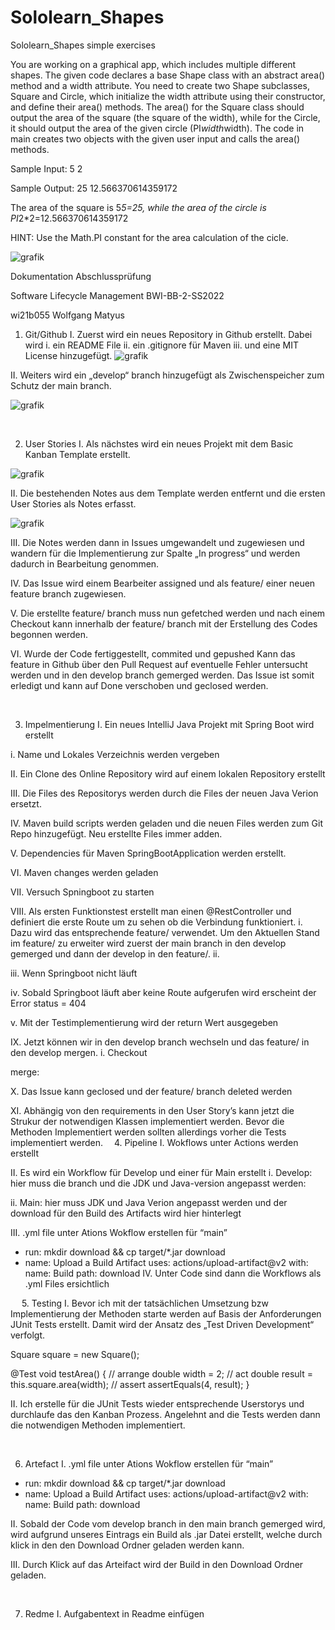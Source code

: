 # Sololearn_Shapes

Sololearn_Shapes simple exercises

You are working on a graphical app, which includes multiple different shapes. The given code declares a base Shape class
with an abstract area() method and a width attribute. You need to create two Shape subclasses, Square and Circle, which
initialize the width attribute using their constructor, and define their area() methods. The area() for the Square class
should output the area of the square (the square of the width), while for the Circle, it should output the area of the
given circle (PI*width*width). The code in main creates two objects with the given user input and calls the area()
methods.

Sample Input:
5 2

Sample Output:
25 12.566370614359172

The area of the square is 5*5=25, while the area of the circle is PI*2*2=12.566370614359172

HINT:
Use the Math.PI constant for the area calculation of the cicle.


![grafik](https://user-images.githubusercontent.com/105013150/175044939-19c97e5c-bb83-4727-9121-8bbaec54ad1e.png)

Dokumentation Abschlussprüfung

Software Lifecycle Management 
BWI-BB-2-SS2022

wi21b055
Wolfgang Matyus 
 

1.	Git/Github
I.	Zuerst wird ein neues Repository in Github erstellt. Dabei wird
i.	ein README File 
ii.	ein .gitignore für Maven
iii.	und eine MIT License hinzugefügt.
 ![grafik](https://user-images.githubusercontent.com/105013150/175045557-36090f4c-490d-47ee-802b-de026bf19db4.png)


II.	Weiters wird ein „develop“ branch hinzugefügt als Zwischenspeicher zum Schutz der main branch.
 
![grafik](https://user-images.githubusercontent.com/105013150/175046015-b8fb6666-400a-4e6c-8cfe-faa7bfcb755f.png)

 

2.	User Stories
I.	Als nächstes wird ein neues Projekt mit dem Basic Kanban Template erstellt.
 
![grafik](https://user-images.githubusercontent.com/105013150/175046040-36d4ed01-9db8-4e08-86ca-534942360a0a.png)

II.	Die bestehenden Notes aus dem Template werden entfernt und die ersten User Stories als Notes erfasst.

![grafik](https://user-images.githubusercontent.com/105013150/175046073-23dac28a-5f67-44c8-ae1c-b98ac01c858f.png)

III.	Die Notes werden dann in Issues umgewandelt und zugewiesen und wandern für die Implementierung zur Spalte „In progress“ und werden dadurch in Bearbeitung genommen.
  

IV.	Das Issue wird einem Bearbeiter assigned und als feature/ einer neuen feature branch zugewiesen.
 




V.	Die erstellte feature/ branch muss nun gefetched werden und nach einem Checkout kann innerhalb der feature/ branch mit der Erstellung des Codes begonnen werden.


VI.	Wurde der Code fertiggestellt, commited und gepushed Kann das feature in Github über den Pull Request auf eventuelle Fehler untersucht werden und in den develop branch gemerged werden. Das Issue ist somit erledigt und kann auf Done verschoben und geclosed werden.  




 

3.	Impelmentierung
I.	Ein neues IntelliJ Java Projekt mit Spring Boot wird erstellt

i.	Name und Lokales Verzeichnis werden vergeben
 

II.	Ein Clone des Online Repository wird auf einem lokalen Repository erstellt
 

III.	Die Files des Repositorys werden durch die Files der neuen Java Verion ersetzt.
 

IV.	Maven build scripts werden geladen und die neuen Files werden zum Git Repo hinzugefügt. Neu erstellte Files immer adden.
 

V.	Dependencies für Maven SpringBootApplication werden erstellt.
 

VI.	Maven changes werden geladen
 

VII.	Versuch Spningboot zu starten 
 

VIII.	Als ersten Funktionstest erstellt man einen @RestController und definiert die erste Route um zu sehen ob die Verbindung funktioniert.
i.	Dazu wird das entsprechende feature/ verwendet. Um den Aktuellen Stand im feature/ zu erweiter wird zuerst der main branch in den develop gemerged und dann der develop in den feature/.
ii.	 

 
iii.	Wenn Springboot nicht läuft 
 
iv.	Sobald Springboot läuft aber keine Route aufgerufen wird erscheint der Error status = 404
 
v.	Mit der Testimplementierung wird der return Wert ausgegeben
 

IX.	Jetzt können wir in den develop branch wechseln und das feature/ in den develop mergen.
i.	Checkout
 
merge:
 

X.	Das Issue kann geclosed und der feature/ branch deleted werden
 
XI.	Abhängig von den requirements in den User Story’s kann jetzt die Strukur der notwendigen Klassen implementiert werden. Bevor die Methoden Implementiert werden sollten allerdings vorher die Tests implementiert werden. 
4.	Pipeline
I.	Wokflows unter Actions werden erstellt
 

II.	Es wird ein Workflow für Develop und einer für Main erstellt
i.	Develop: hier muss die branch und die JDK und Java-version angepasst werden:
 

ii.	Main: hier muss JDK und Java Verion angepasst werden und der download für den Build des Artifacts wird hier hinterlegt
 
III.	.yml file unter Ations Wokflow erstellen für “main”
- run: mkdir download && cp target/*.jar download
- name: Upload a Build Artifact
      uses: actions/upload-artifact@v2
      with:
        name: Build
        path: download
IV.	Unter Code sind dann die Workflows als .yml Files ersichtlich
 
 
5.	Testing
I.	Bevor ich mit der tatsächlichen Umsetzung bzw Implementierung der Methoden starte werden auf Basis der Anforderungen JUnit Tests erstellt. Damit wird der Ansatz des „Test Driven Development“ verfolgt.

 

Square square = new Square();

@Test
void testArea() {
    // arrange
    double width = 2;
    // act
    double result = this.square.area(width);
    // assert
    assertEquals(4, result);
}

 

II.	Ich erstelle für die JUnit Tests wieder entsprechende Userstorys und durchlaufe das den Kanban Prozess. Angelehnt and die Tests werden dann die notwendigen Methoden implementiert.


 

6.	Artefact
I.	.yml file unter Ations Wokflow erstellen für “main”
- run: mkdir download && cp target/*.jar download
- name: Upload a Build Artifact
      uses: actions/upload-artifact@v2
      with:
        name: Build
        path: download

II.	Sobald der Code vom develop branch in den main branch gemerged wird, wird aufgrund unseres Eintrags ein Build als .jar Datei erstellt, welche durch klick in den den Download Ordner geladen werden kann.

 
III.	Durch Klick auf das Arteifact wird der Build in den Download Ordner geladen.
 



 

7.	Redme
I.	Aufgabentext in Readme einfügen
 


